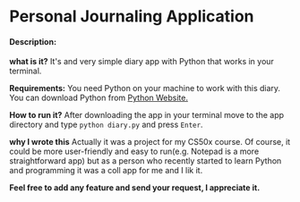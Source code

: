 # Personal Journaling Application
#### Description:
**what is it?**
It's and very simple diary app with Python that works in your terminal.

**Requirements:**
You need Python on your machine to work with this diary.
You can download Python from [Python Website.](https://www.python.org/downloads/)

**How to run it?**
After downloading the app in your terminal move to the app directory and type `python diary.py` and press `Enter`.

**why I wrote this**
Actually it was a project for my CS50x course. Of course, it could be more user-friendly and easy to run(e.g. Notepad is a more straightforward app) but as a person who recently started to learn Python and programming it was a coll app for me and I lik it.

**Feel free to add any feature and send your request, I appreciate it.**

